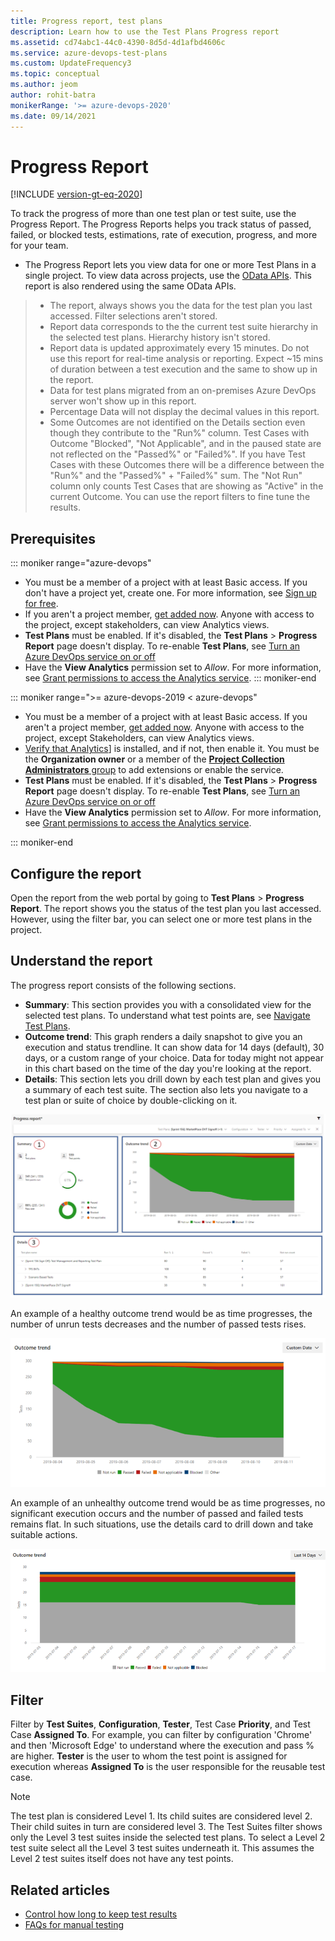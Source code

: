 ```yaml
---
title: Progress report, test plans
description: Learn how to use the Test Plans Progress report  
ms.assetid: cd74abc1-44c0-4390-8d5d-4d1afbd4606c
ms.service: azure-devops-test-plans
ms.custom: UpdateFrequency3
ms.topic: conceptual
ms.author: jeom
author: rohit-batra
monikerRange: '>= azure-devops-2020'
ms.date: 09/14/2021
---
```


# Progress Report

[!INCLUDE [version-gt-eq-2020](../includes/version-gt-eq-2020.md)]  
  
To track the progress of more than one test plan or test suite, use the Progress Report. The Progress Reports helps you track status of passed, failed, or blocked tests, estimations, rate of execution, progress, and more for your team.

- The Progress Report lets you view data for one or more Test Plans in a single project. To view data across projects, use the [OData APIs](../report/extend-analytics/data-model-analytics-service.md). This report is also rendered using the same OData APIs. 
> - The report, always shows you the data for the test plan you last accessed. Filter selections aren't stored.  
> - Report data corresponds to the the current test suite hierarchy in the selected test plans. Hierarchy history isn't stored.
> - Report data is updated approximately every 15 minutes. Do not use this report for real-time analysis or reporting. Expect ~15 mins of duration between a test execution and the same to show up in the report. 
> - Data for test plans migrated from an on-premises Azure DevOps server won't show up in this report.
> - Percentage Data will not display the decimal values in this report.
> - Some Outcomes are not identified on the Details section even though they contribute to the "Run%" column. Test Cases with Outcome "Blocked", "Not Applicable", and in the paused state are not reflected on the "Passed%" or "Failed%". If you have Test Cases with these Outcomes there will be a difference between the "Run%" and the "Passed%" + "Failed%" sum. The "Not Run" column only counts Test Cases that are showing as "Active" in the current Outcome. You can use the report filters to fine tune the results.   

## Prerequisites

::: moniker range="azure-devops"
- You must be a member of a project with at least Basic access. If you don't have a project yet, create one. For more information, see [Sign up for free](../user-guide/sign-up-invite-teammates.md). 
- If you aren't a project member, [get added now](../organizations/accounts/add-organization-users.md). Anyone with access to the project, except stakeholders, can view Analytics views.
- **Test Plans** must be enabled. If it's disabled, the **Test Plans** > **Progress Report** page doesn't display. To re-enable **Test Plans**, see [Turn an Azure DevOps service on or off](../organizations/settings/set-services.md)
- Have the **View Analytics**  permission set to *Allow*. For more information, see [Grant permissions to access the Analytics service](../report/powerbi/analytics-security.md).
::: moniker-end

::: moniker range=">= azure-devops-2019 < azure-devops"

- You must be a member of a project with at least Basic access. If you aren't a project member, [get added now](../organizations/security/add-users-team-project.md). Anyone with access to the project, except Stakeholders, can view Analytics views.
- [Verify that Analytics](../report/dashboards/analytics-extension.md)] is installed, and if not, then enable it. You must be the **Organization owner** or a member of the [**Project Collection Administrators** group](../organizations/security/change-organization-collection-level-permissions.md) to add extensions or enable the service. 
- **Test Plans** must be enabled. If it's disabled, the **Test Plans** > **Progress Report** page doesn't display. To re-enable **Test Plans**, see [Turn an Azure DevOps service on or off](../organizations/settings/set-services.md)
- Have the **View Analytics**  permission set to *Allow*. For more information, see [Grant permissions to access the Analytics service](../report/powerbi/analytics-security.md).

::: moniker-end

## Configure the report

Open the report from the web portal by going to **Test Plans** > **Progress Report**. The report shows you the status of the test plan you last accessed. However, using the filter bar, you can select one or more test plans in the project.

## Understand the report

The progress report consists of the following sections.
- **Summary**: This section provides you with a consolidated view for the selected test plans. To understand what test points are, see [Navigate Test Plans](navigate-test-plans.md).
- **Outcome trend**: This graph renders a daily snapshot to give you an execution and status trendline. It can show data for 14 days (default), 30 days, or a custom range of your choice. Data for today might not appear in this chart based on the time of the day you're looking at the report.
- **Details**: This section lets you drill down by each test plan and gives you a summary of each test suite. The section also lets you navigate to a test plan or suite of choice by double-clicking on it.

![Screenshot of a Progress Report.](media/progress-report/snippet.PNG)

An example of a healthy outcome trend would be as time progresses, the number of unrun tests decreases and the number of passed tests rises.

![Screenshot showing example of good trend.](media/progress-report/goodtrend.PNG)

An example of an unhealthy outcome trend would be as time progresses, no significant execution occurs and the number of passed and failed tests remains flat. In such situations, use the details card to drill down and take suitable actions.

![Screenshot showing example of bad trend.](media/progress-report/badtrend.png)

## Filter

Filter by **Test Suites**, **Configuration**, **Tester**, Test Case **Priority**, and Test Case **Assigned To**. For example, you can filter by configuration 'Chrome' and then 'Microsoft Edge' to understand where the execution and pass % are higher. **Tester** is the user to whom the test point is assigned for execution whereas **Assigned To** is the user responsible for the reusable test case.

> [!NOTE]   
> The test plan is considered Level 1. Its child suites are considered level 2. Their child suites in turn are considered level 3. The Test Suites filter shows only the Level 3 test suites inside the selected test plans. To select a Level 2 test suite select all the Level 3 test suites underneath it. This assumes the Level 2 test suites itself does not have any test points.


 
  

## Related articles

- [Control how long to keep test results](how-long-to-keep-test-results.md)
- [FAQs for manual testing](reference-qa.yml#trackstatus)


